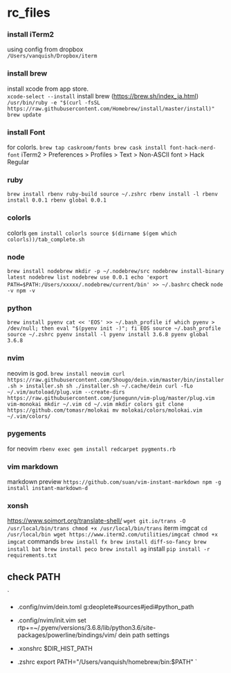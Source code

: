 # rc_files

### install iTerm2
using config from dropbox  
`/Users/vanquish/Dropbox/iterm`

### install brew
install xcode from app store.  
`xcode-select --install`
install brew (https://brew.sh/index_ja.html)
`
/usr/bin/ruby -e "$(curl -fsSL https://raw.githubusercontent.com/Homebrew/install/master/install)"
brew update
`

### install Font
for colorls.
`
brew tap caskroom/fonts
brew cask install font-hack-nerd-font
`
iTerm2 > Preferences > Profiles > Text > Non-ASCII font > Hack Regular


### ruby
`
brew install rbenv ruby-build
source ~/.zshrc
rbenv install -l
rbenv install 0.0.1
rbenv global 0.0.1
`

### colorls
colorls
`
gem install colorls
source $(dirname $(gem which colorls))/tab_complete.sh
`

### node
`
brew install nodebrew
mkdir -p ~/.nodebrew/src
nodebrew install-binary latest
nodebrew list
nodebrew use 0.0.1
echo 'export PATH=$PATH:/Users/xxxxx/.nodebrew/current/bin' >> ~/.bashrc
`
check
`
node -v
npm -v
`

### python
`
brew install pyenv
cat << 'EOS' >> ~/.bash_profile
if which pyenv > /dev/null; then eval "$(pyenv init -)"; fi
EOS
source ~/.bash_profile
source ~/.zshrc
pyenv install -l
pyenv install 3.6.8
pyenv global 3.6.8
`

### nvim
neovim is god.
`
brew install neovim
curl https://raw.githubusercontent.com/Shougo/dein.vim/master/bin/installer.sh > installer.sh
sh ./installer.sh ~/.cache/dein
curl -fLo ~/.vim/autoload/plug.vim --create-dirs https://raw.githubusercontent.com/junegunn/vim-plug/master/plug.vim
vim-monokai
mkdir ~/.vim
cd ~/.vim
mkdir colors
git clone https://github.com/tomasr/molokai
mv molokai/colors/molokai.vim ~/.vim/colors/
`

### pygements
for neovim
`
rbenv exec gem install redcarpet pygments.rb
`

### vim markdown
markdown preview
`
https://github.com/suan/vim-instant-markdown
npm -g install instant-markdown-d
`

### xonsh
https://www.soimort.org/translate-shell/
`
wget git.io/trans -O /usr/local/bin/trans
chmod +x /usr/local/bin/trans
`
iterm imgcat
`
cd /usr/local/bin
wget https://www.iterm2.com/utilities/imgcat
chmod +x imgcat
`
commands
`
brew install fx
brew install diff-so-fancy
brew install bat
brew install peco
brew install ag
`
install
`
pip install -r requirements.txt
`

## check PATH
`
- .config/nvim/dein.toml
g:deoplete#sources#jedi#python_path

- .config/nvim/init.vim
set rtp+=~/.pyenv/versions/3.6.8/lib/python3.6/site-packages/powerline/bindings/vim/
dein path settings

- .xonshrc
$DIR_HIST_PATH

- .zshrc
export PATH="/Users/vanquish/homebrew/bin:$PATH"
`
